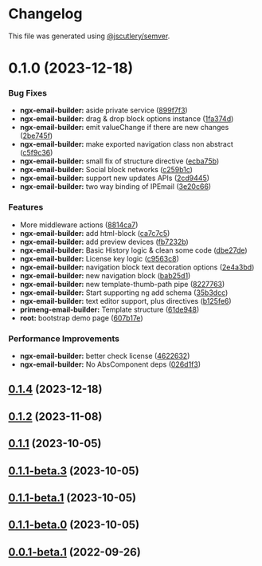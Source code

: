 # Changelog

This file was generated using [@jscutlery/semver](https://github.com/jscutlery/semver).

# 0.1.0 (2023-12-18)


### Bug Fixes

* **ngx-email-builder:** aside private service ([899f7f3](https://github.com/wanoo21/ngb.email/commit/899f7f33d949a4f948e162416d4cf4442c93a35f))
* **ngx-email-builder:** drag & drop block options instance ([1fa374d](https://github.com/wanoo21/ngb.email/commit/1fa374dcfd99012a31e8c35b82286e95c2188a96))
* **ngx-email-builder:** emit valueChange if there are new changes ([2be745f](https://github.com/wanoo21/ngb.email/commit/2be745f85b8e2f7c0debc6eb6cce503a7b95ed4d))
* **ngx-email-builder:** make exported navigation class non abstract ([c5f9c36](https://github.com/wanoo21/ngb.email/commit/c5f9c36a6630dd20860940c0ccf71feecef81bf8))
* **ngx-email-builder:** small fix of structure directive ([ecba75b](https://github.com/wanoo21/ngb.email/commit/ecba75b953cd0d8a1771a2dcadebdcab0e249e34))
* **ngx-email-builder:** Social block networks ([c259b1c](https://github.com/wanoo21/ngb.email/commit/c259b1c98272e1468d5a063623fed7e5a7754210))
* **ngx-email-builder:** support new updates APIs ([2cd9445](https://github.com/wanoo21/ngb.email/commit/2cd9445b627a0faae053a8878a13cbecf6fc1a9d))
* **ngx-email-builder:** two way binding of IPEmail ([3e20c66](https://github.com/wanoo21/ngb.email/commit/3e20c66fefda7ff1bbc5eb7c83bac442a7332562))


### Features

* More middleware actions ([8814ca7](https://github.com/wanoo21/ngb.email/commit/8814ca78fab32aca9f6953ed7ae5ed2e59e6f13e))
* **ngx-email-builder:** add html-block ([ca7c7c5](https://github.com/wanoo21/ngb.email/commit/ca7c7c52662311c6880cf6f5d5762c14381e02f4))
* **ngx-email-builder:** add preview devices ([fb7232b](https://github.com/wanoo21/ngb.email/commit/fb7232bf058ee5219a8ce4877b41eb1a353316c9))
* **ngx-email-builder:** Basic History logic & clean some code ([dbe27de](https://github.com/wanoo21/ngb.email/commit/dbe27de74171f241da9120aad66e63c45b069b19))
* **ngx-email-builder:** License key logic ([c9563c8](https://github.com/wanoo21/ngb.email/commit/c9563c8c7cf63d1578600b34e279f64e90d9ebd4))
* **ngx-email-builder:** navigation block text decoration options ([2e4a3bd](https://github.com/wanoo21/ngb.email/commit/2e4a3bd9d4e27af9442da7df58cf3fe00c9ca462))
* **ngx-email-builder:** new navigation block ([bab25d1](https://github.com/wanoo21/ngb.email/commit/bab25d139db7cbcc0611034ba1fdf1132f697951))
* **ngx-email-builder:** new template-thumb-path pipe ([8227763](https://github.com/wanoo21/ngb.email/commit/8227763b9f126c3a2d44592c920a6693266ee187))
* **ngx-email-builder:** Start supporting ng add schema ([35b3dcc](https://github.com/wanoo21/ngb.email/commit/35b3dccec69093fd7635b02d6653909baaf7e41f))
* **ngx-email-builder:** text editor support, plus directives ([b125fe6](https://github.com/wanoo21/ngb.email/commit/b125fe68e36b7ecc0263d8d2aff09640699b310c))
* **primeng-email-builder:** Template structure ([61de948](https://github.com/wanoo21/ngb.email/commit/61de948a9c67107ac3030e0aa13fb92b52718d38))
* **root:** bootstrap demo page ([607b17e](https://github.com/wanoo21/ngb.email/commit/607b17e3ba0abeeba397dd90966703689459aaa4))


### Performance Improvements

* **ngx-email-builder:** better check license ([4622632](https://github.com/wanoo21/ngb.email/commit/46226320e8fad9a73284e35bffdcac0433106199))
* **ngx-email-builder:** No AbsComponent deps ([026d1f3](https://github.com/wanoo21/ngb.email/commit/026d1f32d5344e7e4b3acdfafbe8ca8a2f7920da))



## [0.1.4](https://github.com/wanoo21/ngb.email/compare/ngx-email-builder-0.1.3...ngx-email-builder-0.1.4) (2023-12-18)



## [0.1.2](https://github.com/wanoo21/ngb.email/compare/ngx-email-builder-0.1.1...ngx-email-builder-0.1.2) (2023-11-08)



## [0.1.1](https://github.com/wanoo21/ngb.email/compare/ngx-email-builder-0.1.1-beta.3...ngx-email-builder-0.1.1) (2023-10-05)



## [0.1.1-beta.3](https://github.com/wanoo21/ngb.email/compare/ngx-email-builder-0.1.1-beta.2...ngx-email-builder-0.1.1-beta.3) (2023-10-05)



## [0.1.1-beta.1](https://github.com/wanoo21/ngb.email/compare/ngx-email-builder-0.1.1-beta.0...ngx-email-builder-0.1.1-beta.1) (2023-10-05)



## [0.1.1-beta.0](https://github.com/wanoo21/ngb.email/compare/ngx-email-builder-0.1.0...ngx-email-builder-0.1.1-beta.0) (2023-10-05)



## [0.0.1-beta.1](https://github.com/wlocalhost/wlocalhost/compare/ngx-email-builder-0.0.1-beta.0...ngx-email-builder-0.0.1-beta.1) (2022-09-26)
